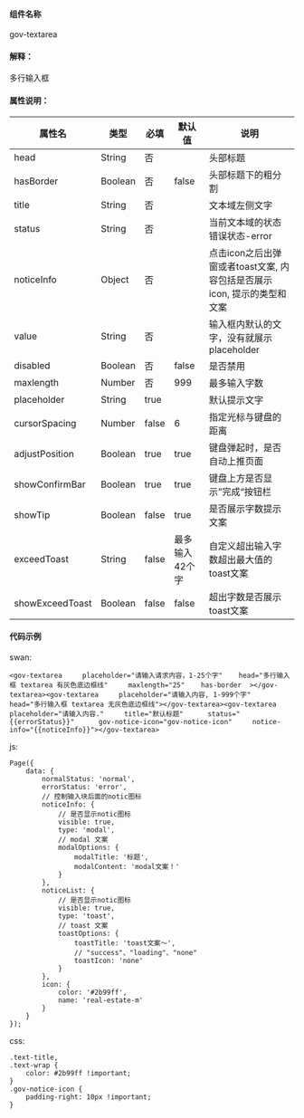 #### 组件名称
gov-textarea

#### 解释：
多行输入框

#### 属性说明：
|属性名 | 类型 | 必填 | 默认值 |说明 |
|---|---|---|---|---|
|head |String |否||头部标题|
|hasBorder |Boolean |否|false|头部标题下的粗分割|
|title |String |否||文本域左侧文字|
|status |String |否||当前文本域的状态 错误状态-error|
|noticeInfo |Object |否||点击icon之后出弹窗或者toast文案, 内容包括是否展示icon, 提示的类型和文案|
|value |String |否||输入框内默认的文字，没有就展示placeholder|
|disabled |Boolean |否|false|是否禁用|
|maxlength |Number |否|999|最多输入字数|
|placeholder |String |true||默认提示文字|
|cursorSpacing |Number |false|6|指定光标与键盘的距离|
|adjustPosition |Boolean |true|true|键盘弹起时，是否自动上推页面|
|showConfirmBar |Boolean |true|true|键盘上方是否显示”完成“按钮栏|
|showTip |Boolean |false|true|是否展示字数提示文案|
|exceedToast |String |false|最多输入42个字|自定义超出输入字数超出最大值的toast文案|
|showExceedToast |Boolean |false|false|超出字数是否展示toast文案|

#### 代码示例
swan:
```
<gov-textarea     placeholder="请输入请求内容，1-25个字"    head="多行输入框 textarea 有灰色底边框线"     maxlength="25"    has-border  ></gov-textarea><gov-textarea     placeholder="请输入内容, 1-999个字"     head="多行输入框 textarea 无灰色底边框线"></gov-textarea><gov-textarea    placeholder="请输入内容."     title="默认标题"      status="{{errorStatus}}"      gov-notice-icon="gov-notice-icon"     notice-info="{{noticeInfo}}"></gov-textarea>
```
js:
```
Page({
    data: {
        normalStatus: 'normal',
        errorStatus: 'error',
        // 控制输入块后面的notic图标
        noticeInfo: {
            // 是否显示notic图标
            visible: true,
            type: 'modal',
            // modal 文案
            modalOptions: {
                modalTitle: '标题',
                modalContent: 'modal文案！'
            }
        },
        noticeList: {
            // 是否显示notic图标
            visible: true,
            type: 'toast',
            // toast 文案
            toastOptions: {
                toastTitle: 'toast文案～',
                // "success"、"loading"、"none"
                toastIcon: 'none'
            }
        },
        icon: {
            color: '#2b99ff',
            name: 'real-estate-m'
        }
    }
});

```
css:
```
.text-title,
.text-wrap {
    color: #2b99ff !important;
}
.gov-notice-icon {
    padding-right: 10px !important;
}

```